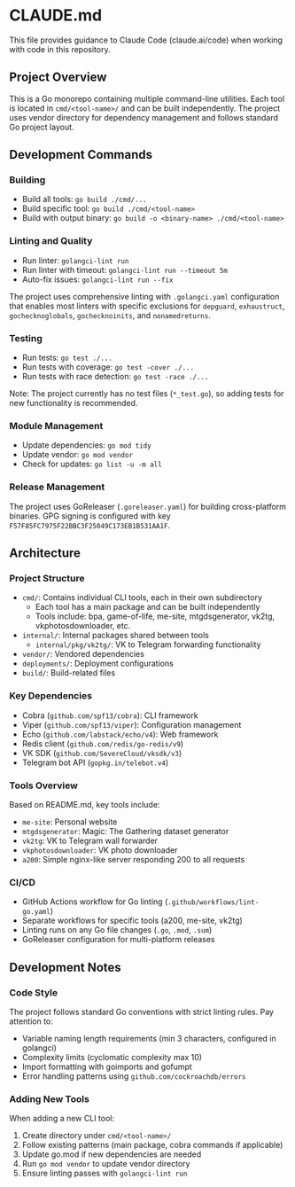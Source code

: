 # CLAUDE.md

This file provides guidance to Claude Code (claude.ai/code) when working with code in this repository.

## Project Overview

This is a Go monorepo containing multiple command-line utilities. Each tool is located in `cmd/<tool-name>/` and can be built independently. The project uses vendor directory for dependency management and follows standard Go project layout.

## Development Commands

### Building
- Build all tools: `go build ./cmd/...`
- Build specific tool: `go build ./cmd/<tool-name>`
- Build with output binary: `go build -o <binary-name> ./cmd/<tool-name>`

### Linting and Quality
- Run linter: `golangci-lint run`
- Run linter with timeout: `golangci-lint run --timeout 5m`
- Auto-fix issues: `golangci-lint run --fix`

The project uses comprehensive linting with `.golangci.yaml` configuration that enables most linters with specific exclusions for `depguard`, `exhaustruct`, `gochecknoglobals`, `gochecknoinits`, and `nonamedreturns`.

### Testing
- Run tests: `go test ./...`
- Run tests with coverage: `go test -cover ./...`
- Run tests with race detection: `go test -race ./...`

Note: The project currently has no test files (`*_test.go`), so adding tests for new functionality is recommended.

### Module Management
- Update dependencies: `go mod tidy`
- Update vendor: `go mod vendor`
- Check for updates: `go list -u -m all`

### Release Management
The project uses GoReleaser (`.goreleaser.yaml`) for building cross-platform binaries. GPG signing is configured with key `F57F85FC7975F22BBC3F25049C173EB1B531AA1F`.

## Architecture

### Project Structure
- `cmd/`: Contains individual CLI tools, each in their own subdirectory
  - Each tool has a main package and can be built independently
  - Tools include: bpa, game-of-life, me-site, mtgdsgenerator, vk2tg, vkphotosdownloader, etc.
- `internal/`: Internal packages shared between tools
  - `internal/pkg/vk2tg/`: VK to Telegram forwarding functionality
- `vendor/`: Vendored dependencies
- `deployments/`: Deployment configurations
- `build/`: Build-related files

### Key Dependencies
- Cobra (`github.com/spf13/cobra`): CLI framework
- Viper (`github.com/spf13/viper`): Configuration management
- Echo (`github.com/labstack/echo/v4`): Web framework
- Redis client (`github.com/redis/go-redis/v9`)
- VK SDK (`github.com/SevereCloud/vksdk/v3`)
- Telegram bot API (`gopkg.in/telebot.v4`)

### Tools Overview
Based on README.md, key tools include:
- `me-site`: Personal website
- `mtgdsgenerator`: Magic: The Gathering dataset generator
- `vk2tg`: VK to Telegram wall forwarder
- `vkphotosdownloader`: VK photo downloader
- `a200`: Simple nginx-like server responding 200 to all requests

### CI/CD
- GitHub Actions workflow for Go linting (`.github/workflows/lint-go.yaml`)
- Separate workflows for specific tools (a200, me-site, vk2tg)
- Linting runs on any Go file changes (`.go`, `.mod`, `.sum`)
- GoReleaser configuration for multi-platform releases

## Development Notes

### Code Style
The project follows standard Go conventions with strict linting rules. Pay attention to:
- Variable naming length requirements (min 3 characters, configured in golangci)
- Complexity limits (cyclomatic complexity max 10)
- Import formatting with goimports and gofumpt
- Error handling patterns using `github.com/cockroachdb/errors`

### Adding New Tools
When adding a new CLI tool:
1. Create directory under `cmd/<tool-name>/`
2. Follow existing patterns (main package, cobra commands if applicable)
3. Update go.mod if new dependencies are needed
4. Run `go mod vendor` to update vendor directory
5. Ensure linting passes with `golangci-lint run`